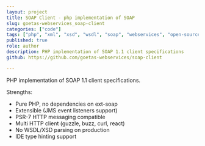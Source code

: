 ```yaml
---
layout: project
title: SOAP Client - php implementation of SOAP 
slug: goetas-webservices_soap-client
categories: ["code"]
tags: ["php", "xml", "xsd", "wsdl", "soap", "webservices", "open-source"]
published: true
role: author
description: PHP implementation of SOAP 1.1 client specifications
github: https://github.com/goetas-webservices/soap-client

---
```


PHP implementation of SOAP 1.1 client specifications.

Strengths:

- Pure PHP, no dependencies on ext-soap
- Extensible (JMS event listeners support)
- PSR-7 HTTP messaging compatible
- Multi HTTP client (guzzle, buzz, curl, react)
- No WSDL/XSD parsing on production
- IDE type hinting support
